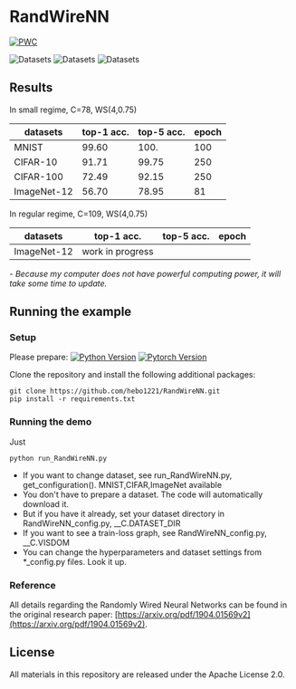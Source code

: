 # RandWireNN

[![PWC](https://img.shields.io/endpoint.svg?url=https://paperswithcode.com/badge/exploring-randomly-wired-neural-networks-for/image-classification-imagenet-image-reco)](https://paperswithcode.com/sota/image-classification-imagenet-image-reco?p=exploring-randomly-wired-neural-networks-for)

![Datasets](https://img.shields.io/badge/Dataset-MNIST-lightgray.svg) ![Datasets](https://img.shields.io/badge/Dataset-CIFAR--10,100-green.svg) ![Datasets](https://img.shields.io/badge/Dataset-ImageNet--12-yellow.svg)

## Results

In small regime, C=78, WS(4,0.75)

| datasets    | top-1 acc. | top-5 acc. | epoch |
| ----------- | ---------- | ---------- | ----- |
| MNIST       | 99.60      | 100.       | 100   |
| CIFAR-10    | 91.71      | 99.75      | 250   |
| CIFAR-100   | 72.49      | 92.15      | 250   | 
| ImageNet-12 | 56.70      | 78.95      | 81    |

In regular regime, C=109, WS(4,0.75)

| datasets    | top-1 acc.       | top-5 acc. | epoch |
| ----------- | ---------------- | ---------- | ----- |
| ImageNet-12 | work in progress |            |       |

*- Because my computer does not have powerful computing power, it will take some time to update.*

## Running the example

### Setup
Please prepare:
[![Python Version](https://img.shields.io/badge/python-3.6,3.7-green.svg)](https://www.python.org/downloads/release/python-360/) [![Pytorch Version](https://img.shields.io/badge/pytorch-1.0,1.1-orange.svg)](https://pytorch.org/get-started/locally/)

Clone the repository and install the following additional packages:

```
git clone https://github.com/hebo1221/RandWireNN.git
pip install -r requirements.txt
```

### Running the demo
Just
```
python run_RandWireNN.py
```
- If you want to change dataset, see run_RandWireNN.py, get_configuration(). MNIST,CIFAR,ImageNet available
- You don't have to prepare a dataset. The code will automatically download it.
- But if you have it already, set your dataset directory in RandWireNN_config.py, __C.DATASET_DIR
- If you want to see a train-loss graph, see RandWireNN_config.py, __C.VISDOM
- You can change the hyperparameters and dataset settings from *_config.py files. Look it up.


### Reference

All details regarding the Randomly Wired Neural Networks can be found in the original research paper: [https://arxiv.org/pdf/1904.01569v2](https://arxiv.org/pdf/1904.01569v2).


## License

All materials in this repository are released under the Apache License 2.0.